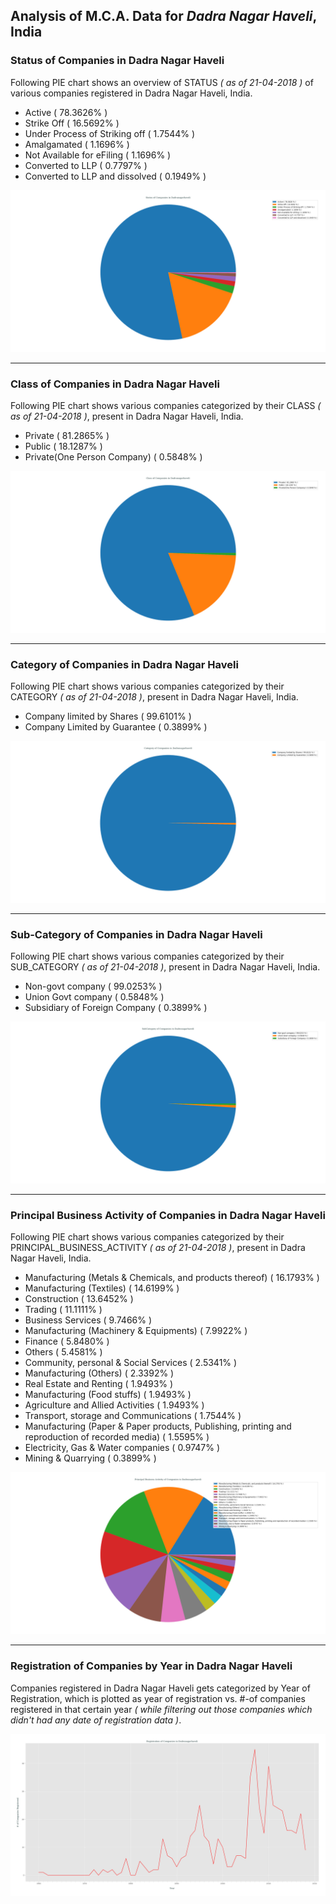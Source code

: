 ## Analysis of M.C.A. Data for _Dadra Nagar Haveli_, India
### Status of Companies in Dadra Nagar Haveli
Following PIE chart shows an overview of STATUS _( as of 21-04-2018 )_ of various companies registered in Dadra Nagar Haveli, India.
- Active ( 78.3626% )
- Strike Off ( 16.5692% )
- Under Process of Striking off ( 1.7544% )
- Amalgamated ( 1.1696% )
- Not Available for eFiling ( 1.1696% )
- Converted to LLP ( 0.7797% )
- Converted to LLP and dissolved ( 0.1949% )

![status_of_companies_in_dadranagarhaveli](../plots/mca_dadranagarhaveli_21042018_company_status.png)

---
### Class of Companies in Dadra Nagar Haveli
Following PIE chart shows various companies categorized by their CLASS _( as of 21-04-2018 )_, present in Dadra Nagar Haveli, India.
- Private ( 81.2865% )
- Public ( 18.1287% )
- Private(One Person Company) ( 0.5848% )

![companies_categorized_by_class_in_dadranagarhaveli](../plots/mca_dadranagarhaveli_21042018_company_class.png)

---
### Category of Companies in Dadra Nagar Haveli
Following PIE chart shows various companies categorized by their CATEGORY _( as of 21-04-2018 )_, present in Dadra Nagar Haveli, India.
- Company limited by Shares ( 99.6101% )
- Company Limited by Guarantee ( 0.3899% )

![companies_categorized_by_category_in_dadranagarhaveli](../plots/mca_dadranagarhaveli_21042018_company_category.png)

---
### Sub-Category of Companies in Dadra Nagar Haveli
Following PIE chart shows various companies categorized by their SUB_CATEGORY _( as of 21-04-2018 )_, present in Dadra Nagar Haveli, India.
- Non-govt company ( 99.0253% )
- Union Govt company ( 0.5848% )
- Subsidiary of Foreign Company ( 0.3899% )

![companies_categorized_by_subCategory_in_dadranagarhaveli](../plots/mca_dadranagarhaveli_21042018_company_subCategory.png)

---
### Principal Business Activity of Companies in Dadra Nagar Haveli
Following PIE chart shows various companies categorized by their PRINCIPAL_BUSINESS_ACTIVITY _( as of 21-04-2018 )_, present in Dadra Nagar Haveli, India.
- Manufacturing (Metals & Chemicals, and products thereof) ( 16.1793% )
- Manufacturing (Textiles) ( 14.6199% )
- Construction ( 13.6452% )
- Trading ( 11.1111% )
- Business Services ( 9.7466% )
- Manufacturing (Machinery & Equipments) ( 7.9922% )
- Finance ( 5.8480% )
- Others ( 5.4581% )
- Community, personal & Social Services ( 2.5341% )
- Manufacturing (Others) ( 2.3392% )
- Real Estate and Renting ( 1.9493% )
- Manufacturing (Food stuffs) ( 1.9493% )
- Agriculture and Allied Activities ( 1.9493% )
- Transport, storage and Communications ( 1.7544% )
- Manufacturing (Paper & Paper products, Publishing, printing and reproduction of recorded media) ( 1.5595% )
- Electricity, Gas & Water companies ( 0.9747% )
- Mining & Quarrying ( 0.3899% )

![companies_categorized_by_principalBusinessActivity_in_dadranagarhaveli](../plots/mca_dadranagarhaveli_21042018_company_principalBusinessActivity.png)

---
### Registration of Companies by Year in Dadra Nagar Haveli
Companies registered in Dadra Nagar Haveli gets categorized by Year of Registration, which is plotted as year of registration vs. #-of companies registered in that certain year _( while filtering out those companies which didn't had any date of registration data )_.

![registration_of_companies_yearly_in_dadranagarhaveli](../plots/mca_dadranagarhaveli_21042018_company_dateOfRegistration.png)
